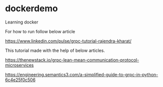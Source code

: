 # dockerdemo
Learning docker

For how to run follow below article

https://www.linkedin.com/pulse/grpc-tutorial-rajendra-kharat/

This tutorial made with the help of below articles.

https://thenewstack.io/grpc-lean-mean-communication-protocol-microservices

https://engineering.semantics3.com/a-simplified-guide-to-grpc-in-python-6c4e25f0c506
